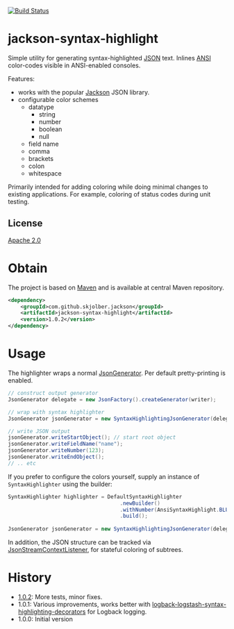 [![Build Status](https://travis-ci.org/skjolber/jackson-syntax-highlight.svg?branch=master)](https://travis-ci.org/skjolber/jackson-syntax-highlight)

# jackson-syntax-highlight
Simple utility for generating syntax-highlighted [JSON] text. Inlines [ANSI] color-codes visible in ANSI-enabled consoles.

Features: 
  * works with the popular [Jackson] JSON library.
  * configurable color schemes
     * datatype
       * string
       * number
       * boolean
       * null
     * field name
     * comma
     * brackets
     * colon
     * whitespace

Primarily intended for adding coloring while doing minimal changes to existing applications. For example, coloring of status codes during unit testing.

## License
[Apache 2.0]

# Obtain
The project is based on [Maven] and is available at central Maven repository.

```xml
<dependency>
    <groupId>com.github.skjolber.jackson</groupId>
    <artifactId>jackson-syntax-highlight</artifactId>
    <version>1.0.2</version>
</dependency>
```

# Usage
The highlighter wraps a normal [JsonGenerator]. Per default pretty-printing is enabled.

```java
// construct output generator
JsonGenerator delegate = new JsonFactory().createGenerator(writer);

// wrap with syntax highlighter
JsonGenerator jsonGenerator = new SyntaxHighlightingJsonGenerator(delegate);

// write JSON output
jsonGenerator.writeStartObject(); // start root object
jsonGenerator.writeFieldName("name");
jsonGenerator.writeNumber(123);
jsonGenerator.writeEndObject();
// .. etc
```
If you prefer to configure the colors yourself, supply an instance of `SyntaxHighlighter` using the builder:

```java
SyntaxHighlighter highlighter = DefaultSyntaxHighlighter
                                    .newBuilder()
                                    .withNumber(AnsiSyntaxHighlight.BLUE)
                                    .build();
		
JsonGenerator jsonGenerator = new SyntaxHighlightingJsonGenerator(delegate, highlighter);
```

In addition, the JSON structure can be tracked via [JsonStreamContextListener](src/main/java/com/github/skjolber/jackson/jsh/JsonStreamContextListener.java), for stateful coloring of subtrees. 

# History

 - [1.0.2]: More tests, minor fixes.
 - 1.0.1: Various improvements, works better with [logback-logstash-syntax-highlighting-decorators] for Logback logging.
 - 1.0.0: Initial version

[Apache 2.0]:          	http://www.apache.org/licenses/LICENSE-2.0.html
[issue-tracker]:       	https://github.com/skjolber/jackson-syntax-highlight/issues
[Maven]:                http://maven.apache.org/
[1.0.2]:				https://github.com/skjolber/jackson-syntax-highlight/releases/tag/jackson-syntax-highlight-1.0.2
[SyntaxHighlighter]:	src/main/java/com/github/skjolber/jackson/jsh/SyntaxHighlighter.java
[Jackson]:				https://github.com/FasterXML/jackson
[ANSI]:					https://en.wikipedia.org/wiki/ANSI_escape_code
[JSON]:					https://no.wikipedia.org/wiki/JSON
[JsonGenerator]:		https://github.com/FasterXML/jackson-core/blob/master/src/main/java/com/fasterxml/jackson/core/JsonGenerator.java
[logback-logstash-syntax-highlighting-decorators]: https://github.com/skjolber/logback-logstash-syntax-highlighting-decorators
